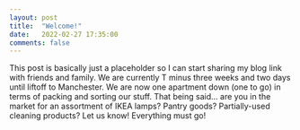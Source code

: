 ```yaml
---
layout: post
title:  "Welcome!"
date:   2022-02-27 17:35:00
comments: false
---
```

This post is basically just a placeholder so I can start sharing my blog link with friends and family. We are currently T minus three weeks and two days until liftoff to Manchester. We are now one apartment down (one to go) in terms of packing and sorting our stuff. That being said... are you in the market for an assortment of IKEA lamps? Pantry goods? Partially-used cleaning products? Let us know! Everything must go!